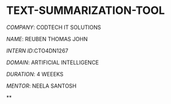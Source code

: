 # TEXT-SUMMARIZATION-TOOL

*COMPANY*: CODTECH IT SOLUTIONS

*NAME*: REUBEN THOMAS JOHN

*INTERN ID*:CTO4DN1267

*DOMAIN*: ARTIFICIAL INTELLIGENCE

*DURATION*: 4 WEEEKS

*MENTOR*: NEELA SANTOSH

**
